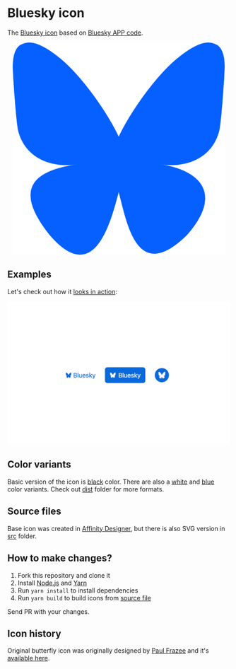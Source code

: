 # Bluesky icon

The [Bluesky icon](https://bsky.app/) based on [Bluesky APP code](https://github.com/bluesky-social/social-app/commit/d59340017860c9d2ec9f4927b329a9c14dc6f7f7).

<p align="center">
<img src="dist/bluesky-icon.blue.svg" width="480" height="480" alt="Unofficial Bluesky icon">
</p>

## Examples

Let's check out how it [looks in action](https://play.tailwindcss.com/YKDQs9RKCY):

![Example](src/example.png)

## Color variants

Basic version of the icon is [black](dist/bluesky-icon.svg) color. There are also a [white](dist/bluesky-icon.white.svg)
and [blue](dist/bluesky-icon.blue.svg) color variants. Check out [dist](dist) folder for more formats.

## Source files

Base icon was created in [Affinity Designer](https://affinity.serif.com/en-gb/designer/),
but there is also SVG version in [src](src) folder.

## How to make changes?

1. Fork this repository and clone it
2. Install [Node.js](https://nodejs.org/en/) and [Yarn](https://yarnpkg.com/)
3. Run `yarn install` to install dependencies
4. Run `yarn build` to build icons from [source file](src/bluesky-icon.svg)

Send PR with your changes.

## Icon history

Original butterfly icon was originally designed by [Paul Frazee](https://github.com/pfrazee) and it's [available here](https://gist.github.com/pfrazee/cbe8a08e691ca8b0c7702b619e779d71).